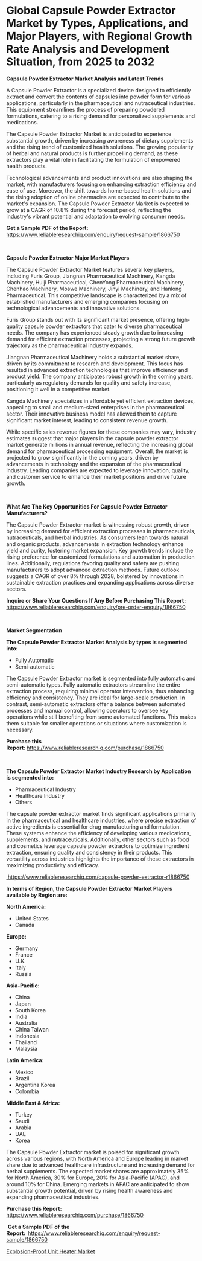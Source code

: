 <p><h1>Global Capsule Powder Extractor Market by Types, Applications, and Major Players, with Regional Growth Rate Analysis and Development Situation, from 2025 to 2032</h1></p><p><strong>Capsule Powder Extractor Market Analysis and Latest Trends</strong></p>
<p><p>A Capsule Powder Extractor is a specialized device designed to efficiently extract and convert the contents of capsules into powder form for various applications, particularly in the pharmaceutical and nutraceutical industries. This equipment streamlines the process of preparing powdered formulations, catering to a rising demand for personalized supplements and medications.</p><p>The Capsule Powder Extractor Market is anticipated to experience substantial growth, driven by increasing awareness of dietary supplements and the rising trend of customized health solutions. The growing popularity of herbal and natural products is further propelling demand, as these extractors play a vital role in facilitating the formulation of empowered health products. </p><p>Technological advancements and product innovations are also shaping the market, with manufacturers focusing on enhancing extraction efficiency and ease of use. Moreover, the shift towards home-based health solutions and the rising adoption of online pharmacies are expected to contribute to the market's expansion. The Capsule Powder Extractor Market is expected to grow at a CAGR of 10.8% during the forecast period, reflecting the industry's vibrant potential and adaptation to evolving consumer needs.</p></p>
<p><strong>Get a Sample PDF of the Report:&nbsp;</strong> <a href="https://www.reliableresearchiq.com/enquiry/request-sample/1866750?utm_campaign=3441&utm_medium=2&utm_source=Github&utm_content=ia&utm_term=12042025&utm_id=capsule-powder-extractor">https://www.reliableresearchiq.com/enquiry/request-sample/1866750</a></p>
<p>&nbsp;</p>
<p><strong>Capsule Powder Extractor Major Market Players</strong></p>
<p><p>The Capsule Powder Extractor Market features several key players, including Furis Group, Jiangnan Pharmaceutical Machinery, Kangda Machinery, Huiji Pharmaceutical, ChenYong Pharmaceutical Machinery, Chenhao Machinery, Moswe Machinery, Jinyi Machinery, and Hanlong Pharmaceutical. This competitive landscape is characterized by a mix of established manufacturers and emerging companies focusing on technological advancements and innovative solutions.</p><p>Furis Group stands out with its significant market presence, offering high-quality capsule powder extractors that cater to diverse pharmaceutical needs. The company has experienced steady growth due to increasing demand for efficient extraction processes, projecting a strong future growth trajectory as the pharmaceutical industry expands.</p><p>Jiangnan Pharmaceutical Machinery holds a substantial market share, driven by its commitment to research and development. This focus has resulted in advanced extraction technologies that improve efficiency and product yield. The company anticipates robust growth in the coming years, particularly as regulatory demands for quality and safety increase, positioning it well in a competitive market.</p><p>Kangda Machinery specializes in affordable yet efficient extraction devices, appealing to small and medium-sized enterprises in the pharmaceutical sector. Their innovative business model has allowed them to capture significant market interest, leading to consistent revenue growth.</p><p>While specific sales revenue figures for these companies may vary, industry estimates suggest that major players in the capsule powder extractor market generate millions in annual revenue, reflecting the increasing global demand for pharmaceutical processing equipment. Overall, the market is projected to grow significantly in the coming years, driven by advancements in technology and the expansion of the pharmaceutical industry. Leading companies are expected to leverage innovation, quality, and customer service to enhance their market positions and drive future growth.</p></p>
<p>&nbsp;</p>
<p><strong>What Are The Key Opportunities For Capsule Powder Extractor Manufacturers?</strong></p>
<p><p>The Capsule Powder Extractor market is witnessing robust growth, driven by increasing demand for efficient extraction processes in pharmaceuticals, nutraceuticals, and herbal industries. As consumers lean towards natural and organic products, advancements in extraction technology enhance yield and purity, fostering market expansion. Key growth trends include the rising preference for customized formulations and automation in production lines. Additionally, regulations favoring quality and safety are pushing manufacturers to adopt advanced extraction methods. Future outlook suggests a CAGR of over 8% through 2028, bolstered by innovations in sustainable extraction practices and expanding applications across diverse sectors.</p></p>
<p><strong>Inquire or Share Your Questions If Any Before Purchasing This Report:</strong> <a href="https://www.reliableresearchiq.com/enquiry/pre-order-enquiry/1866750?utm_campaign=3441&utm_medium=2&utm_source=Github&utm_content=ia&utm_term=12042025&utm_id=capsule-powder-extractor">https://www.reliableresearchiq.com/enquiry/pre-order-enquiry/1866750</a></p>
<p>&nbsp;</p>
<p><strong>Market Segmentation</strong></p>
<p><strong>The Capsule Powder Extractor Market Analysis by types is segmented into:</strong></p>
<p><ul><li>Fully Automatic</li><li>Semi-automatic</li></ul></p>
<p><p>The Capsule Powder Extractor market is segmented into fully automatic and semi-automatic types. Fully automatic extractors streamline the entire extraction process, requiring minimal operator intervention, thus enhancing efficiency and consistency. They are ideal for large-scale production. In contrast, semi-automatic extractors offer a balance between automated processes and manual control, allowing operators to oversee key operations while still benefiting from some automated functions. This makes them suitable for smaller operations or situations where customization is necessary.</p></p>
<p><strong>Purchase this Report:&nbsp;</strong><a href="https://www.reliableresearchiq.com/purchase/1866750?utm_campaign=3441&utm_medium=2&utm_source=Github&utm_content=ia&utm_term=12042025&utm_id=capsule-powder-extractor">https://www.reliableresearchiq.com/purchase/1866750</a></p>
<p>&nbsp;</p>
<p><strong>The Capsule Powder Extractor Market Industry Research by Application is segmented into:</strong></p>
<p><ul><li>Pharmaceutical Industry</li><li>Healthcare Industry</li><li>Others</li></ul></p>
<p><p>The capsule powder extractor market finds significant applications primarily in the pharmaceutical and healthcare industries, where precise extraction of active ingredients is essential for drug manufacturing and formulation. These systems enhance the efficiency of developing various medications, supplements, and nutraceuticals. Additionally, other sectors such as food and cosmetics leverage capsule powder extractors to optimize ingredient extraction, ensuring quality and consistency in their products. This versatility across industries highlights the importance of these extractors in maximizing productivity and efficacy.</p></p>
<p><a href="https://www.reliableresearchiq.com/capsule-powder-extractor-r1866750?utm_campaign=3441&utm_medium=2&utm_source=Github&utm_content=ia&utm_term=12042025&utm_id=capsule-powder-extractor">&nbsp;https://www.reliableresearchiq.com/capsule-powder-extractor-r1866750</a></p>
<p><strong>In terms of Region, the Capsule Powder Extractor Market Players available by Region are:</strong></p>
<p>
    <p> <strong> North America: </strong>
        <ul>
            <li>United States</li>
            <li>Canada</li>
        </ul>
        </p> 
    <p> <strong> Europe: </strong>
        <ul>
            <li>Germany</li>
            <li>France</li>
            <li>U.K.</li>
            <li>Italy</li>
            <li>Russia</li>
        </ul>
        </p> 
    <p> <strong> Asia-Pacific: </strong>
        <ul>
            <li>China</li>
            <li>Japan</li>
            <li>South Korea</li>
            <li>India</li>
            <li>Australia</li>
            <li>China Taiwan</li>
            <li>Indonesia</li>
            <li>Thailand</li>
            <li>Malaysia</li>
        </ul>
        </p> 
    <p> <strong> Latin America: </strong>
        <ul>
            <li>Mexico</li>
            <li>Brazil</li>
            <li>Argentina Korea</li>
            <li>Colombia</li>
        </ul>
        </p> 
    <p> <strong> Middle East & Africa: </strong>
        <ul>
            <li>Turkey</li>
            <li>Saudi</li>
            <li>Arabia</li>
            <li>UAE</li>
            <li>Korea</li>
        </ul>
    </p>
    </p>
<p><p>The Capsule Powder Extractor market is poised for significant growth across various regions, with North America and Europe leading in market share due to advanced healthcare infrastructure and increasing demand for herbal supplements. The expected market shares are approximately 35% for North America, 30% for Europe, 20% for Asia-Pacific (APAC), and around 10% for China. Emerging markets in APAC are anticipated to show substantial growth potential, driven by rising health awareness and expanding pharmaceutical industries.</p></p>
<p><strong>Purchase this Report: </strong><a href="https://www.reliableresearchiq.com/purchase/1866750?utm_campaign=3441&utm_medium=2&utm_source=Github&utm_content=ia&utm_term=12042025&utm_id=capsule-powder-extractor">https://www.reliableresearchiq.com/purchase/1866750</a></p>
<p>&nbsp;<strong>Get a Sample PDF of the Report:&nbsp;&nbsp;</strong><a href="https://www.reliableresearchiq.com/enquiry/request-sample/1866750?utm_campaign=3441&utm_medium=2&utm_source=Github&utm_content=ia&utm_term=12042025&utm_id=capsule-powder-extractor">https://www.reliableresearchiq.com/enquiry/request-sample/1866750</a></p>
<p><strong></strong></p>
<p><p><a href="https://github.com/braisykhwezi/Market-Research-Report-List-1/blob/main/explosion-proof-unit-heater-market.md?utm_campaign=3441&utm_medium=2&utm_source=Github&utm_content=ia&utm_term=12042025&utm_id=capsule-powder-extractor">Explosion-Proof Unit Heater Market</a></p></p>